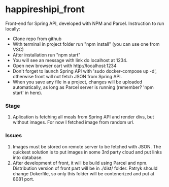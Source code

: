 # happireshipi_front

Front-end for Spring API, developed with NPM and Parcel.
Instruction to run locally:

- Clone repo from github
- With terminal in project folder run "npm install" (you can use one from VSC)
- After installation run "npm start"
- You will see an message with link do localhost at 1234.
- Open new browser cart with http://localhost:1234
- Don't forget to launch Spring API with 'sudo docker-compose up -d', otherwise front will not fetch JSON from Spring API.
- When you save any file in a project, changes will be uploaded automatically, as long as Parcel server is running (remember? 'npm start' in here).

### Stage

1. Aplication is fetching all meals from Spring API and render divs, but without images. For now I fetched image from random url.

### Issues

1. Images must be stored on remote server to be fetched with JSON. The quickest solution is to put images in some 3rd party cloud and put links into database.
2. After development of front, it will be build using Parcel and npm. Distribution version of front part will be in ./dist/ folder. Patryk should change Dokerfile, so only this folder will be contenerized and put at 8081 port.
